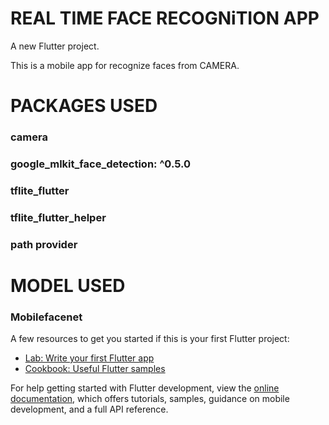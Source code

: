 # REAL TIME FACE RECOGNiTION APP

A new Flutter project.

This is a mobile app for recognize faces from CAMERA.

# PACKAGES USED

### camera
### google_mlkit_face_detection: ^0.5.0
### tflite_flutter
### tflite_flutter_helper
### path provider

# MODEL USED

### Mobilefacenet





A few resources to get you started if this is your first Flutter project:

- [Lab: Write your first Flutter app](https://docs.flutter.dev/get-started/codelab)
- [Cookbook: Useful Flutter samples](https://docs.flutter.dev/cookbook)

For help getting started with Flutter development, view the
[online documentation](https://docs.flutter.dev/), which offers tutorials,
samples, guidance on mobile development, and a full API reference.


